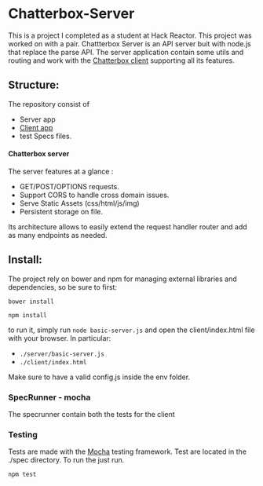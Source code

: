 # Chatterbox-Server

This is a project I completed as a student at Hack Reactor. This project was worked on with a pair. Chattterbox Server is an API server buit with node.js that replace the parse API. The server application contain some utils and routing and work with the [Chatterbox client](https://github.com/Rlin415/Chatterbox-Client) supporting all its features.

## Structure:

The repository consist of

- Server app
- [Client app](https://github.com/Rlin415/Chatterbox-Client)
- test Specs files.

#### Chatterbox server 

The server features at a glance :

- GET/POST/OPTIONS requests. 
- Support CORS to handle cross domain issues. 
- Serve Static Assets (css/html/js/img)
- Persistent storage on file.

Its architecture allows to easily extend the request handler router and add as many endpoints as needed.

## Install:

The project rely on bower and npm for managing external libraries and dependencies, so be sure to first:

`bower install`

`npm install`

to run it, simply run `node basic-server.js` and open the client/index.html file with your browser.
In particular:

- `./server/basic-server.js`
- `./client/index.html`

Make sure to have a valid config.js inside the env folder.

### SpecRunner - mocha

The specrunner contain both the tests for the client

### Testing

Tests are made with the [Mocha](https://github.com/mochajs/mocha) testing framework.
Test are located in the ./spec directory. To run the just run.

```
npm test
```

